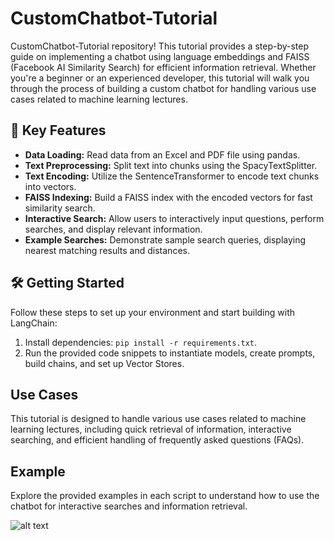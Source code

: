 # CustomChatbot-Tutorial

CustomChatbot-Tutorial repository! This tutorial provides a step-by-step guide on implementing a chatbot using language embeddings and FAISS (Facebook AI Similarity Search) for efficient information retrieval. Whether you're a beginner or an experienced developer, this tutorial will walk you through the process of building a custom chatbot for handling various use cases related to machine learning lectures.

## 🚀 Key Features

- **Data Loading:** Read data from an Excel and PDF file using pandas.
- **Text Preprocessing:** Split text into chunks using the SpacyTextSplitter.
- **Text Encoding:** Utilize the SentenceTransformer to encode text chunks into vectors.
- **FAISS Indexing:** Build a FAISS index with the encoded vectors for fast similarity search.
- **Interactive Search:** Allow users to interactively input questions, perform searches, and display relevant information.
- **Example Searches:** Demonstrate sample search queries, displaying nearest matching results and distances.


## 🛠️ Getting Started

Follow these steps to set up your environment and start building with LangChain:

1. Install dependencies: `pip install -r requirements.txt`.
2. Run the provided code snippets to instantiate models, create prompts, build chains, and set up Vector Stores.

## Use Cases

This tutorial is designed to handle various use cases related to machine learning lectures, including quick retrieval of information, interactive searching, and efficient handling of frequently asked questions (FAQs).

## Example

Explore the provided examples in each script to understand how to use the chatbot for interactive searches and information retrieval.

![alt text](https://github.com/ThaminduSulakshana/LangChain-Tutorial_langchain_model_building/blob/33fa5125314d3907426a35003f11b16aa4eb013b/Screenshot%20(131).png)

